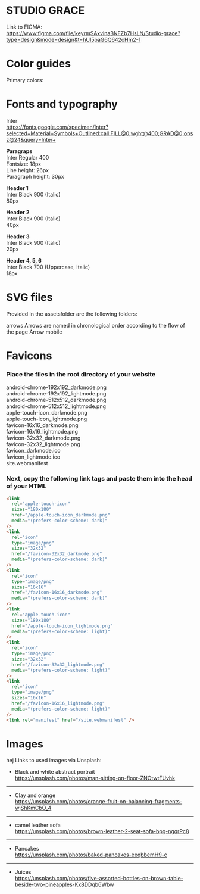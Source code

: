 # STUDIO GRACE

Link to FIGMA:
https://www.figma.com/file/keyrmSAxvinaBNFZb7HsLN/Studio-grace?type=design&mode=design&t=hUI5paG6Q642oHm2-1

# Color guides

Primary colors:

# Fonts and typography

Inter  
https://fonts.google.com/specimen/Inter?selected=Material+Symbols+Outlined:call:FILL@0;wght@400;GRAD@0;opsz@24&query=Inter+

**Paragraps**  
Inter Regular 400  
Fontsize: 18px  
Line height: 26px  
Paragraph height: 30px

**Header 1**  
Inter Black 900 (Italic)  
80px

**Header 2**  
Inter Black 900 (Italic)  
40px

**Header 3**  
Inter Black 900 (Italic)  
20px

**Header 4, 5, 6**  
Inter Black 700 (Uppercase, Italic)  
18px

# SVG files

Provided in the assetsfolder are the following folders:

arrows
Arrows are named in chronological order according to the flow of the page
Arrow mobile

# Favicons

### Place the files in the root directory of your website

android-chrome-192x192_darkmode.png  
android-chrome-192x192_lightmode.png  
android-chrome-512x512_darkmode.png  
android-chrome-512x512_lightmode.png  
apple-touch-icon_darkmode.png  
apple-touch-icon_lightmode.png  
favicon-16x16_darkmode.png  
favicon-16x16_lightmode.png  
favicon-32x32_darkmode.png  
favicon-32x32_lightmode.png  
favicon_darkmode.ico  
favicon_lightmode.ico  
site.webmanifest

### Next, copy the following link tags and paste them into the head of your HTML

```html
<link
  rel="apple-touch-icon"
  sizes="180x180"
  href="/apple-touch-icon_darkmode.png"
  media="(prefers-color-scheme: dark)"
/>
<link
  rel="icon"
  type="image/png"
  sizes="32x32"
  href="/favicon-32x32_darkmode.png"
  media="(prefers-color-scheme: dark)"
/>
<link
  rel="icon"
  type="image/png"
  sizes="16x16"
  href="/favicon-16x16_darkmode.png"
  media="(prefers-color-scheme: dark)"
/>
<link
  rel="apple-touch-icon"
  sizes="180x180"
  href="/apple-touch-icon_lightmode.png"
  media="(prefers-color-scheme: light)"
/>
<link
  rel="icon"
  type="image/png"
  sizes="32x32"
  href="/favicon-32x32_lightmode.png"
  media="(prefers-color-scheme: light)"
/>
<link
  rel="icon"
  type="image/png"
  sizes="16x16"
  href="/favicon-16x16_lightmode.png"
  media="(prefers-color-scheme: light)"
/>
<link rel="manifest" href="/site.webmanifest" />
```

# Images

hej
Links to used images via Unsplash:

- Black and white abstract portrait  
  https://unsplash.com/photos/man-sitting-on-floor-ZNOtwtFUvhk

---

- Clay and orange  
  https://unsplash.com/photos/orange-fruit-on-balancing-fragments-wjShKmCbO_4

---

- camel leather sofa  
  https://unsplash.com/photos/brown-leather-2-seat-sofa-bpg-ngqrPc8

---

- Pancakes  
  https://unsplash.com/photos/baked-pancakes-eeqbbemH9-c

---

- Juices  
  https://unsplash.com/photos/five-assorted-bottles-on-brown-table-beside-two-pineapples-Kx8DDqb6Wbw
